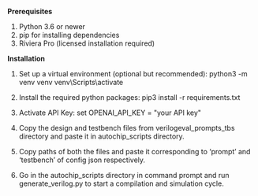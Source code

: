 **Prerequisites** 
1)	Python 3.6 or newer 
2)	pip for installing dependencies 
3)	Riviera Pro (licensed installation required)  
 
**Installation** 
1)	Set up a virtual environment (optional but recommended): python3 -m venv venv venv\Scripts\activate 
 
2)	Install the required python packages: 
pip3 install -r requirements.txt 
 
 
3)	Activate API Key: 
 set OPENAI_API_KEY = "your API key" 
  
4)	Copy the design and testbench files from verilogeval_prompts_tbs directory and paste it in autochip_scripts directory.  
  
5)	Copy paths of both the files and paste it corresponding to ‘prompt’ and ‘testbench’ of config json respectively.  
 
 
6)	Go in the autochip_scripts directory in command prompt and run generate_verilog.py to start a compilation and simulation cycle.  
  
 
 
 
 
 
 
